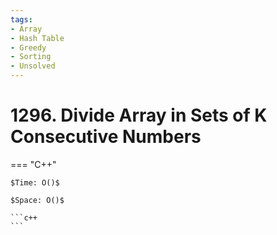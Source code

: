 ```yaml
---
tags:
- Array
- Hash Table
- Greedy
- Sorting
- Unsolved
---
```



# 1296. Divide Array in Sets of K Consecutive Numbers

=== "C++"

    $Time: O()$

    $Space: O()$

    ```c++
    ```